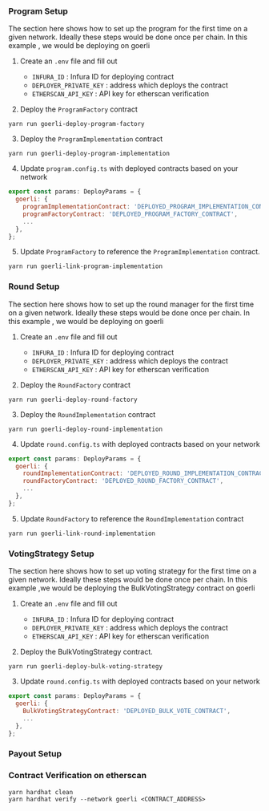 ### Program Setup

The section here shows how to set up the program for the first time on a given network. Ideally these steps would be done once per chain. In this example , we would be deploying on goerli


1. Create an `.env` file and fill out
    - `INFURA_ID`               : Infura ID for deploying contract
    - `DEPLOYER_PRIVATE_KEY`    : address which deploys the contract
    - `ETHERSCAN_API_KEY`       : API key for etherscan verification


2. Deploy the `ProgramFactory` contract
```shell
yarn run goerli-deploy-program-factory
```

3. Deploy the `ProgramImplementation` contract
```shell
yarn run goerli-deploy-program-implementation
```

4. Update `program.config.ts` with deployed contracts based on your network
```javascript
export const params: DeployParams = {
  goerli: {
    programImplementationContract: 'DEPLOYED_PROGRAM_IMPLEMENTATION_CONTRACT',
    programFactoryContract: 'DEPLOYED_PROGRAM_FACTORY_CONTRACT',
    ...
  },
};
```

5. Update `ProgramFactory` to reference the `ProgramImplementation` contract.
```shell
yarn run goerli-link-program-implementation
```


### Round Setup

The section here shows how to set up the round manager for the first time on a given network. Ideally these steps would be done once per chain. In this example , we would be deploying on goerli

1. Create an `.env` file and fill out
    - `INFURA_ID`               : Infura ID for deploying contract
    - `DEPLOYER_PRIVATE_KEY`    : address which deploys the contract
    - `ETHERSCAN_API_KEY`       : API key for etherscan verification


2. Deploy the `RoundFactory` contract
```shell
yarn run goerli-deploy-round-factory
```

3. Deploy the `RoundImplementation` contract
```shell
yarn run goerli-deploy-round-implementation
```

4. Update `round.config.ts` with deployed contracts based on your network
```javascript
export const params: DeployParams = {
  goerli: {
    roundImplementationContract: 'DEPLOYED_ROUND_IMPLEMENTATION_CONTRACT',
    roundFactoryContract: 'DEPLOYED_ROUND_FACTORY_CONTRACT',
    ...
  },
};
```

5. Update `RoundFactory` to reference the `RoundImplementation` contract
```shell
yarn run goerli-link-round-implementation
```

### VotingStrategy Setup

The section here shows how to set up voting strategy for the first time on a given network. Ideally these steps would be done once per chain. In this example ,we would be deploying the BulkVotingStrategy contract on goerli

1. Create an `.env` file and fill out
    - `INFURA_ID`               : Infura ID for deploying contract
    - `DEPLOYER_PRIVATE_KEY`    : address which deploys the contract
    - `ETHERSCAN_API_KEY`       : API key for etherscan verification

2. Deploy the BulkVotingStrategy contract.
```shell
yarn run goerli-deploy-bulk-voting-strategy
```

3. Update `round.config.ts` with deployed contracts based on your network
```javascript
export const params: DeployParams = {
  goerli: {
    BulkVotingStrategyContract: 'DEPLOYED_BULK_VOTE_CONTRACT',
    ...
  },
};
```

### Payout Setup
<!-- TODO -->


### Contract Verification on etherscan

```
yarn hardhat clean
yarn hardhat verify --network goerli <CONTRACT_ADDRESS>
```